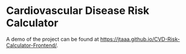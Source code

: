 # Cardiovascular Disease Risk Calculator
A demo of the project can be found at https://jtaaa.github.io/CVD-Risk-Calculator-Frontend/.
